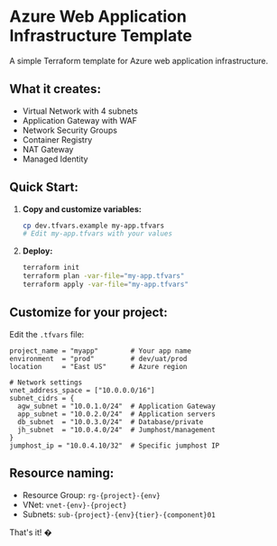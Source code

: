 # Azure Web Application Infrastructure Template

A simple Terraform template for Azure web application infrastructure.

## What it creates:
- Virtual Network with 4 subnets
- Application Gateway with WAF
- Network Security Groups  
- Container Registry
- NAT Gateway
- Managed Identity

## Quick Start:

1. **Copy and customize variables:**
   ```bash
   cp dev.tfvars.example my-app.tfvars
   # Edit my-app.tfvars with your values
   ```

2. **Deploy:**
   ```bash
   terraform init
   terraform plan -var-file="my-app.tfvars"
   terraform apply -var-file="my-app.tfvars"
   ```

## Customize for your project:

Edit the `.tfvars` file:
```hcl
project_name = "myapp"        # Your app name
environment  = "prod"         # dev/uat/prod  
location     = "East US"      # Azure region

# Network settings
vnet_address_space = ["10.0.0.0/16"]
subnet_cidrs = {
  agw_subnet = "10.0.1.0/24"  # Application Gateway
  app_subnet = "10.0.2.0/24"  # Application servers
  db_subnet  = "10.0.3.0/24"  # Database/private
  jh_subnet  = "10.0.4.0/24"  # Jumphost/management
}
jumphost_ip = "10.0.4.10/32"  # Specific jumphost IP
```

## Resource naming:
- Resource Group: `rg-{project}-{env}`  
- VNet: `vnet-{env}-{project}`
- Subnets: `sub-{project}-{env}{tier}-{component}01`

That's it! �
